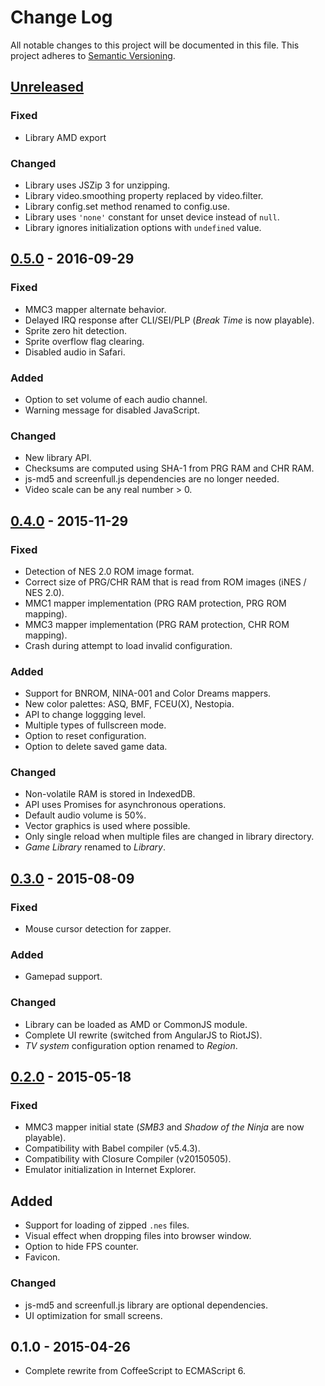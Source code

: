 # Change Log
All notable changes to this project will be documented in this file.
This project adheres to [Semantic Versioning](http://semver.org/).

## [Unreleased][unreleased]
### Fixed
- Library AMD export

### Changed
- Library uses JSZip 3 for unzipping.
- Library video.smoothing property replaced by video.filter.
- Library config.set method renamed to config.use.
- Library uses `'none'` constant for unset device instead of `null`.
- Library ignores initialization options with `undefined` value.

## [0.5.0] - 2016-09-29
### Fixed
- MMC3 mapper alternate behavior.
- Delayed IRQ response after CLI/SEI/PLP (*Break Time* is now playable).
- Sprite zero hit detection.
- Sprite overflow flag clearing.
- Disabled audio in Safari.

### Added
- Option to set volume of each audio channel.
- Warning message for disabled JavaScript.

### Changed
- New library API.
- Checksums are computed using SHA-1 from PRG RAM and CHR RAM.
- js-md5 and screenfull.js dependencies are no longer needed.
- Video scale can be any real number > 0.

## [0.4.0] - 2015-11-29
### Fixed
- Detection of NES 2.0 ROM image format.
- Correct size of PRG/CHR RAM that is read from ROM images (iNES / NES 2.0).
- MMC1 mapper implementation (PRG RAM protection, PRG ROM mapping).
- MMC3 mapper implementation (PRG RAM protection, CHR ROM mapping).
- Crash during attempt to load invalid configuration.

### Added
- Support for BNROM, NINA-001 and Color Dreams mappers.
- New color palettes: ASQ, BMF, FCEU(X), Nestopia.
- API to change loggging level.
- Multiple types of fullscreen mode.
- Option to reset configuration.
- Option to delete saved game data.

### Changed
- Non-volatile RAM is stored in IndexedDB.
- API uses Promises for asynchronous operations.
- Default audio volume is 50%.
- Vector graphics is used where possible.
- Only single reload when multiple files are changed in library directory.
- *Game Library* renamed to *Library*.

## [0.3.0] - 2015-08-09
### Fixed
- Mouse cursor detection for zapper.

### Added
- Gamepad support.

### Changed
- Library can be loaded as AMD or CommonJS module.
- Complete UI rewrite (switched from AngularJS to RiotJS).
- *TV system* configuration option renamed to *Region*.

## [0.2.0] - 2015-05-18
### Fixed
- MMC3 mapper initial state (*SMB3* and *Shadow of the Ninja* are now playable).
- Compatibility with Babel compiler (v5.4.3).
- Compatibility with Closure Compiler (v20150505).
- Emulator initialization in Internet Explorer.

## Added
- Support for loading of zipped `.nes` files.
- Visual effect when dropping files into browser window.
- Option to hide FPS counter.
- Favicon.

### Changed
- js-md5 and screenfull.js library are optional dependencies.
- UI optimization for small screens.

## 0.1.0 - 2015-04-26
- Complete rewrite from CoffeeScript to ECMAScript 6.

[unreleased]: https://github.com/jpikl/cfxnes/compare/v0.5.0...HEAD
[0.5.0]: https://github.com/jpikl/cfxnes/compare/v0.4.0...v0.5.0
[0.4.0]: https://github.com/jpikl/cfxnes/compare/v0.3.0...v0.4.0
[0.3.0]: https://github.com/jpikl/cfxnes/compare/v0.2.0...v0.3.0
[0.2.0]: https://github.com/jpikl/cfxnes/compare/v0.1.0...v0.2.0
